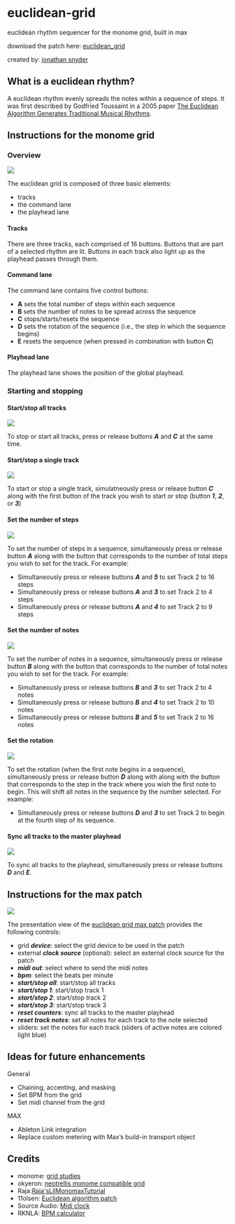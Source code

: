 # euclidean-grid
euclidean rhythm sequencer for the monome grid, built in max

download the patch here: [euclidean_grid](euclidean_grid.maxpat)

created by: [jonathan snyder](https://github.com/jaseknighter)

## What is a euclidean rhythm?
A euclidean rhythm evenly spreads the notes within a sequence of steps. It was first described by Godfried Toussaint in a 2005 paper [The Euclidean Algorithm Generates Traditional Musical Rhythms](http://cgm.cs.mcgill.ca/~godfried/publications/banff.pdf).

## Instructions for the monome grid

### Overview

![](images/1-all-controls.png)

The euclidean grid is composed of three basic elements:

- tracks
- the command lane
- the playhead lane

#### Tracks
There are three tracks, each comprised of 16 buttons. Buttons that are part of a selected rhythm are lit. Buttons in each track also light up as the playhead passes through them.

#### Command lane
The command lane contains five control buttons: 

- **A** sets the total number of steps within each sequence
- **B** sets the number of notes to be spread across the sequence
- **C** stops/starts/resets the sequence
- **D** sets the rotation of the sequence (i.e., the step in which the sequence begins)
- **E** resets the sequence (when pressed in combination with button **C**)

#### Playhead lane
The playhead lane shows the position of the global playhead. 

### Starting and stopping

#### Start/stop all tracks
![](images/2-start-stop-pause-all.png)

To stop or start all tracks, press or release buttons ***A*** and ***C*** at the same time.

#### Start/stop a single track
![](images/3-start-stop-pause-one-track.png)

To start or stop a single track, simulatneously press or release button ***C*** along with the first button of the track you wish to start or stop (button ***1***, ***2***, or ***3***)

#### Set the number of steps
![](images/4-set-steps.png)

To set the number of steps in a sequence, simultaneously press or release button ***A*** along with the button that corresponds to the number of total steps you wish to set for the track. For example:

- Simultaneously press or release buttons ***A*** and ***5*** to set Track 2 to 16 steps
- Simultaneously press or release buttons ***A*** and ***3*** to set Track 2 to 4 steps
- Simultaneously press or release buttons ***A*** and ***4*** to set Track 2 to 9 steps

#### Set the number of notes
![](images/5-set-hits.png)

To set the number of notes in a sequence, simultaneously press or release button ***B*** along with the button that corresponds to the number of total notes you wish to set for the track. For example:

- Simultaneously press or release buttons ***B*** and ***3*** to set Track 2 to 4 notes
- Simultaneously press or release buttons ***B*** and ***4*** to set Track 2 to 10 notes
- Simultaneously press or release buttons ***B*** and ***5*** to set Track 2 to 16 notes

#### Set the rotation
![](images/6-set-rotation.png)

To set the rotation (when the first note begins in a sequence), simultaneously press or release button  ***D***  along with along with the button that corresponds to the step in the track where you wish the first note to begin. This will shift all notes in the sequence by the number selected. For example:

- Simultaneously press or release buttons ***D*** and ***3*** to set Track 2 to begin at the fourth step of its sequence.

#### Sync all tracks to the master playhead
![](images/7-sync-tracks-to-playhead.png)

To sync all tracks to the playhead, simultaneously press or release buttons  ***D*** and ***E***. 

## Instructions for the max patch
![](images/euclidean_grid_max.png)

The presentation view of the [euclidean grid max patch](euclidean_grid_8x8.maxpat) provides the following controls:

- grid ***device***: select the grid device to be used in the patch 
- external ***clock source*** (optional): select an external clock source for the patch
- ***midi out***: select where to send the midi notes
- ***bpm***: select the beats per minute
- ***start/stop all***: start/stop all tracks
- ***start/stop 1***: start/stop track 1
- ***start/stop 2***: start/stop track 2
- ***start/stop 3***: start/stop track 3
- ***reset counters***: sync all tracks to the master playhead
- ***reset track notes***: set all notes for each track to the note selected 
- sliders: set the notes for each track (sliders of active notes are colored light blue) 

## Ideas for future enhancements ##
General
- Chaining, accenting, and masking
- Set BPM from the grid
- Set midi channel from the grid

MAX
- Ableton Link integration
- Replace custom metering with Max’s build-in transport object

## Credits
- monome: [grid studies](https://monome.org/docs/grid/studies/max/)
- okyeron: [neotrellis monome compatible grid](https://github.com/okyeron/neotrellis-monome)
- Raja:[Raja'sLilMonomaxTutorial](https://llllllll.co/t/grid-led-row-grid-led-col-grid-led-map-confused/1940/10)
- 11olsen: [Euclidean algorithm patch](http://www.11olsen.de/code/max-objects/11euclidean)
- Source Audio: [Midi clock](https://cycling74.com/forums/slave-max-to-elektron-midi-clock)
- RKNLA: [BPM calculator](https://cycling74.com/forums/how-can-i-take-the-bpm-from-'bang')
